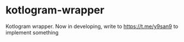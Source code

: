 # kotlogram-wrapper
Kotlogram wrapper. Now in developing, write to https://t.me/y9san9 to implement something
